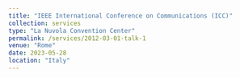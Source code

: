 ```yaml
---
title: "IEEE International Conference on Communications (ICC)"
collection: services
type: "La Nuvola Convention Center"
permalink: /services/2012-03-01-talk-1
venue: "Rome"
date: 2023-05-28
location: "Italy"
---
```


